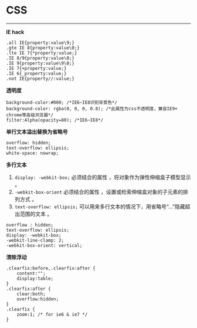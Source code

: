 # CSS

---

**IE hack**

```
.all IE{property:value\9;}  
.gte IE 8{property:value\0;}  
.lte IE 7{*property:value;}  
.IE 8/9{property:value\0;}  
.IE 9{property:value\9\0;}  
.IE 7{+property:value;}  
.IE 6{_property:value;}  
.not IE{property//:value;}  
```

**透明度**

```
background-color:#000; /*IE6~IE8识别背景色*/  
background-color: rgba(0, 0, 0, 0.8); /*此属性为css不透明度，兼容IE9+ chrome等高级浏览器*/  
filter:Alpha(opacity=80); /*IE6~IE8*/  
```

**单行文本溢出替换为省略号**
```
overflow: hidden;  
text-overflow: ellipsis;  
white-space: nowrap;  
```

**多行文本**
 1. `display: -webkit-box;` 必须结合的属性 ，将对象作为弹性伸缩盒子模型显示 。  
 2. `-webkit-box-orient` 必须结合的属性 ，设置或检索伸缩盒对象的子元素的排列方式 。  
 3. `text-overflow: ellipsis;` 可以用来多行文本的情况下，用省略号“…”隐藏超出范围的文本 。  
```
overflow : hidden;
text-overflow: ellipsis;
display: -webkit-box;
-webkit-line-clamp: 2;
-webkit-box-orient: vertical;
```
**清除浮动**
```
.clearfix:before,.clearfix:after {
    content:"";
    display:table;
}
.clearfix:after {
    clear:both;
    overflow:hidden;
}
.clearfix {
    zoom:1; /* for ie6 & ie7 */
}
```